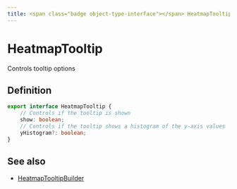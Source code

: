 ```yaml
---
title: <span class="badge object-type-interface"></span> HeatmapTooltip
---
```

# <span class="badge object-type-interface"></span> HeatmapTooltip

Controls tooltip options

## Definition

```typescript
export interface HeatmapTooltip {
	// Controls if the tooltip is shown
	show: boolean;
	// Controls if the tooltip shows a histogram of the y-axis values
	yHistogram?: boolean;
}

```
## See also

 * <span class="badge builder"></span> [HeatmapTooltipBuilder](./builder-HeatmapTooltipBuilder.md)
